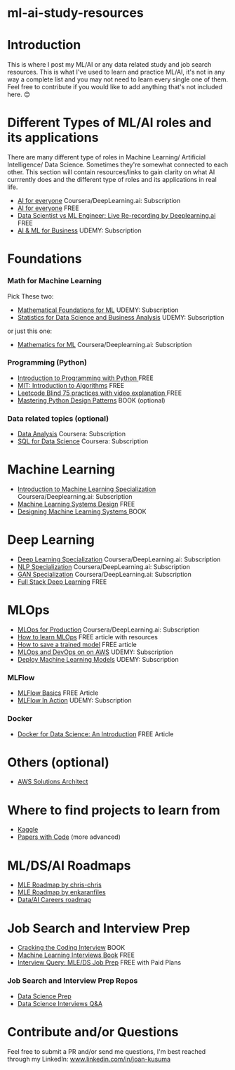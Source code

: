 # ml-ai-study-resources

# Introduction
This is where I post my ML/AI or any data related study and job search resources. 
This is what I've used to learn and practice ML/AI, it's not in any way a complete list and you may not need to learn every single one of them.
Feel free to contribute if you would like to add anything that's not included here. 😊

# Different Types of ML/AI roles and its applications
There are many different type of roles in Machine Learning/ Artificial Intelligence/ Data Science. Sometimes they're somewhat connected to each other. This section will contain resources/links to gain clarity on what AI currrently does and the different type of roles and its applications in real life.

* <a href="https://www.deeplearning.ai/courses/ai-for-everyone/">AI for everyone</a> Coursera/DeepLearning.ai: Subscription
* <a href="https://www.youtube.com/watch?v=Hb3QbvfwtrE&list=PLEyQ4aT2B2aUl101YrUc0V_T_-vg5TIoq"> AI for everyone</a> FREE
* <a href="https://www.youtube.com/watch?v=g9xvE0vWIkU"> Data Scientist vs ML Engineer: Live Re-recording by Deeplearning.ai </a> FREE
* <a href="https://www.udemy.com/course/artificial-intelligence-machine-learning-business/learn/lecture/12978786#overview">AI & ML for Business</a> UDEMY: Subscription

# Foundations

### Math for Machine Learning
Pick These two:
* <a href="https://www.udemy.com/course/machine-learning-data-science-foundations-masterclass/learn/lecture/25163476#overview"> Mathematical Foundations for ML</a> UDEMY: Subscription
* <a href="https://www.udemy.com/course/statistics-for-data-science-and-business-analysis/learn/lecture/7592590#reviews"> Statistics for Data Science and Business Analysis</a> UDEMY: Subscription
  
or just this one:
* <a href="https://www.deeplearning.ai/courses/mathematics-for-machine-learning-and-data-science-specialization/">Mathematics for ML</a> Coursera/Deeplearning.ai: Subscription

### Programming (Python)
* <a href="https://cs50.harvard.edu/python/"> Introduction to Programming with Python </a> FREE
* <a href="https://ocw.mit.edu/courses/6-006-introduction-to-algorithms-spring-2020/video_galleries/lecture-videos/">MIT: Introduction to Algorithms</a> FREE
* <a href="https://neetcode.io/practice"> Leetcode Blind 75 practices with video explanation </a> FREE
* <a href="https://www.amazon.com/Mastering-Python-Design-Patterns-efficient/dp/1788837487/ref=sr_1_4?crid=3DA0ZAGOJ3L3G&keywords=design+patterns+python&qid=1703723711&sprefix=design+patterns+python%2Caps%2C141&sr=8-4">Mastering Python Design Patterns</a> BOOK (optional)

### Data related topics (optional)
* <a href="https://www.coursera.org/google-certificates/data-analytics-certificate?utm_source=google&utm_medium=institutions&utm_campaign=sou--google__med--paidsearch__cam--ha-sem-bk-data-exa__geo--US__ter--google%20data%20analytics%20certification&gwg_ad_id=GCLID--CjwKCAiAs6-sBhBmEiwA1Nl8s6lPC4DIPxTFX4guUX9rkl0a31JcFhQKI1V0XMRcWcxquL7IucExJRoC9C8QAvD_BwE">Data Analysis</a> Coursera: Subscription
* <a href="https://www.coursera.org/specializations/learn-sql-basics-data-science">SQL for Data Science</a> Coursera: Subscription

# Machine Learning
* <a href="https://www.coursera.org/specializations/machine-learning-introduction"> Introduction to Machine Learning Specialization </a> Coursera/Deeplearning.ai: Subscription
* <a href="https://huyenchip.com/machine-learning-systems-design/toc.html"> Machine Learning Systems Design</a> FREE
* <a href="https://www.amazon.com/Designing-Machine-Learning-Systems-Production-Ready/dp/1098107969"> Designing Machine Learning Systems </a> BOOK

# Deep Learning
* <a href="https://www.deeplearning.ai/courses/deep-learning-specialization/">Deep Learning Specialization</a> Coursera/DeepLearning.ai: Subscription
* <a href="https://www.deeplearning.ai/courses/natural-language-processing-specialization/">NLP Specialization</a> Coursera/DeepLearning.ai: Subscription
* <a href="https://www.deeplearning.ai/courses/generative-adversarial-networks-gans-specialization/">GAN Specialization</a> Coursera/DeepLearning.ai: Subscription
* <a href="https://fullstackdeeplearning.com/">Full Stack Deep Learning</a> FREE

# MLOps
* <a href="https://www.deeplearning.ai/courses/machine-learning-engineering-for-production-mlops/">MLOps for Production</a> Coursera/DeepLearning.ai: Subscription
* <a href="https://neptune.ai/blog/how-to-learn-mlops">How to learn MLOps</a> FREE article with resources
* <a href="https://neptune.ai/blog/saving-trained-model-in-python#:~:text=Typically%20there%20are%20two%20ways,%2C%20protobuf%2C%20or%20tflite%20file.">How to save a trained model</a> FREE article
* <a href="https://www.udemy.com/course/practical-mlops-for-data-scientists-devops-engineers-aws/">MLOps and DevOps on on AWS</a> UDEMY: Subscription
* <a href="https://www.udemy.com/course/deploy-machine-learning-model/learn/lecture/17928722#overview">Deploy Machine Learning Models</a> UDEMY: Subscription

### MLFlow
* <a href="https://www.run.ai/guides/machine-learning-operations/mlflow#:~:text=MLflow%20is%20an%20open%20source,%2C%20R%2C%20and%20REST%20APIs.">MLFlow Basics</a> FREE Article
* <a href="https://www.udemy.com/course/mlflow-course/learn/lecture/40362208#overview">MLFlow In Action</a> UDEMY: Subscription

### Docker
* <a href="https://www.datacamp.com/tutorial/docker-for-data-science-introduction">Docker for Data Science: An Introduction</a> FREE Article

# Others (optional)
* <a href="https://www.pluralsight.com/courses/aws-certified-solutions-architect---associate-saa-c03">AWS Solutions Architect</a>

# Where to find projects to learn from
* <a href="https://www.kaggle.com/">Kaggle</a>
* <a href="https://paperswithcode.com/">Papers with Code</a> (more advanced)

# ML/DS/AI Roadmaps
* <a href="https://github.com/chris-chris/ml-engineer-roadmap">MLE Roadmap by chris-chris</a>
* <a href="https://github.com/enkaranfiles/Machine-Learning-Engineer-Roadmap?tab=readme-ov-file">MLE Roadmap by enkaranfiles</a>
* <a href="https://github.com/youssefHosni/Awesome--Data-AI-careers-Roadmaps">Data/AI Careers roadmap</a>
  
# Job Search and Interview Prep
* <a href="https://www.crackingthecodinginterview.com/">Cracking the Coding Interview</a> BOOK
* <a href="https://huyenchip.com/ml-interviews-book/">Machine Learning Interviews Book</a> FREE
* <a href="https://www.interviewquery.com/">Interview Query: MLE/DS Job Prep</a> FREE with Paid Plans

### Job Search and Interview Prep Repos
* <a href="https://github.com/youssefHosni/Data-Science-Interview-Preperation-Resources">Data Science Prep</a>
* <a href="https://github.com/youssefHosni/Data-Science-Interview-Questions-Answers">Data Science Interviews Q&A</a>

# Contribute and/or Questions
Feel free to submit a PR and/or send me questions, I'm best reached through my LinkedIn: www.linkedin.com/in/joan-kusuma
